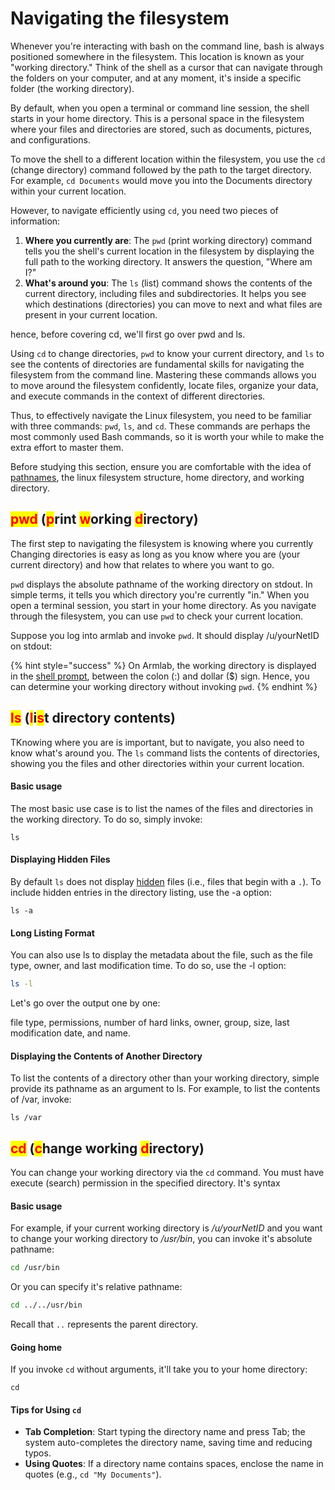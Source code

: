 # Navigating the filesystem

Whenever you're interacting with bash on the command line, bash is always positioned somewhere in the filesystem. This location is known as your "working directory." Think of the shell as a cursor that can navigate through the folders on your computer, and at any moment, it's inside a specific folder (the working directory).

By default, when you open a terminal or command line session, the shell starts in your home directory. This is a personal space in the filesystem where your files and directories are stored, such as documents, pictures, and configurations.

To move the shell to a different location within the filesystem, you use the `cd` (change directory) command followed by the path to the target directory. For example, `cd Documents` would move you into the Documents directory within your current location.

However, to navigate efficiently using `cd`, you need two pieces of information:

1. **Where you currently are**: The `pwd` (print working directory) command tells you the shell's current location in the filesystem by displaying the full path to the working directory. It answers the question, "Where am I?"
2. **What's around you**: The `ls` (list) command shows the contents of the current directory, including files and subdirectories. It helps you see which destinations (directories) you can move to next and what files are present in your current location.

hence, before covering cd, we'll first go over pwd and ls.&#x20;

Using `cd` to change directories, `pwd` to know your current directory, and `ls` to see the contents of directories are fundamental skills for navigating the filesystem from the command line. Mastering these commands allows you to move around the filesystem confidently, locate files, organize your data, and execute commands in the context of different directories.

Thus, to effectively navigate the Linux filesystem, you need to be familiar with three commands: `pwd`, `ls`, and `cd`. These commands are perhaps the most commonly used Bash commands, so it is worth your while to make the extra effort to master them.

Before studying this section, ensure you are comfortable with the idea of [pathnames](../filesystem/pathnames.md), the linux filesystem structure, home directory, and working directory.&#x20;

## <mark style="color:red;">pwd</mark> (<mark style="color:red;">p</mark>rint <mark style="color:red;">w</mark>orking <mark style="color:red;">d</mark>irectory)

The first step to navigating the filesystem is knowing where you currently Changing directories is easy as long as you know where you are (your current directory) and how that relates to where you want to go.

`pwd` displays the absolute pathname of the working directory on stdout. In simple terms, it tells you which directory you're currently "in." When you open a terminal session, you start in your home directory. As you navigate through the filesystem, you can use `pwd` to check your current location. &#x20;

Suppose you log into armlab and invoke `pwd`. It should display /u/yourNetID on stdout:

{% hint style="success" %}
On Armlab, the working directory is displayed in the [shell prompt](../warm-up-commands.md#shell-prompt), between the colon (:) and dollar ($) sign. Hence, you can determine your working directory without invoking `pwd`.&#x20;
{% endhint %}

## <mark style="color:red;">ls</mark> (<mark style="color:red;">l</mark>i<mark style="color:red;">s</mark>t directory contents)

TKnowing where you are is important, but to navigate, you also need to know what's around you. The `ls` command lists the contents of directories, showing you the files and other directories within your current location.

#### Basic usage

The most basic use case is to list the names of the files and directories in the working directory. To do so, simply invoke:

```
ls
```

#### Displaying Hidden Files

By default `ls` does not display [hidden](../filesystem/notable-directories.md#hidden-files-directories) files (i.e., files that begin with a `.`). To include hidden entries in the directory listing, use the -a option:

```
ls -a
```

#### Long Listing Format

You can also use ls to display the metadata about the file, such as the file type, owner, and last modification time. To do so, use the -l option:

```bash
ls -l
```

Let's go over the output one by one:

file type, permissions, number of hard links, owner, group, size, last modification date, and name. &#x20;

#### Displaying the Contents of Another Directory

To list the contents of a directory other than your working directory, simple provide its pathname as an argument to ls. For example, to list the contents of /var, invoke:

```
ls /var
```

## <mark style="color:red;">cd</mark> (<mark style="color:red;">c</mark>hange working <mark style="color:red;">d</mark>irectory)

You can change your working directory via the `cd` command. You must have execute (search) permission in the specified directory. It's syntax

#### Basic usage

For example, if your current working directory is _/u/yourNetID_ and you want to change your working directory to _/usr/bin_, you can invoke it's absolute pathname:

```bash
cd /usr/bin
```

Or you can specify it's relative pathname:

```bash
cd ../../usr/bin
```

Recall that `..` represents the parent directory.&#x20;

#### Going home

If you invoke `cd` without arguments, it'll take you to your home directory:&#x20;

```
cd
```

#### Tips for Using `cd`

* **Tab Completion**: Start typing the directory name and press Tab; the system auto-completes the directory name, saving time and reducing typos.
* **Using Quotes**: If a directory name contains spaces, enclose the name in quotes (e.g., `cd "My Documents"`).

##
